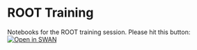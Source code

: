 # ROOT Training

Notebooks for the ROOT training session.
Please hit this button:
[![Open in SWAN](https://swan.web.cern.ch/sites/swan.web.cern.ch/files/pictures/open_in_swan.svg)](https://cern.ch/swanserver/cgi-bin/go?projurl=https://github.com/HighLO/root-training.git)
